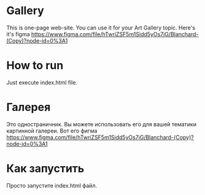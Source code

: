 # Gallery
  This is one-page web-site. You can use it for your Art Gallery topic. Here's it's figma https://www.figma.com/file/hTwriZSF5m1Sidd5yOs7iG/Blanchard-(Copy)?node-id=0%3A1
# How to run
  Just execute index.html file.
  
# Галерея
  Это одностраничник. Вы можете использовать его для вашей тематики картинной галереи. Вот его фигма https://www.figma.com/file/hTwriZSF5m1Sidd5yOs7iG/Blanchard-(Copy)?node-id=0%3A1
# Как запустить
  Просто запустите index.html файл.
